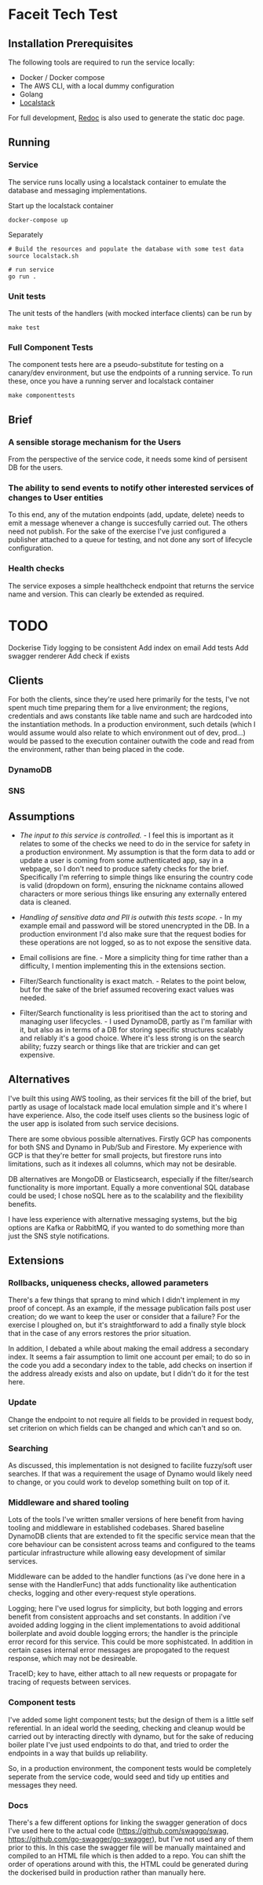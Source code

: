 # Faceit Tech Test

## Installation Prerequisites

The following tools are required to run the service locally:
* Docker / Docker compose
* The AWS CLI, with a local dummy configuration
* Golang
* [Localstack](https://github.com/localstack)

For full development, [Redoc](https://github.com/Redocly/redoc) is also used to generate the static doc page.

## Running

### Service

The service runs locally using a localstack container to emulate the database and messaging implementations.

Start up the localstack container
```
docker-compose up
```

Separately
```
# Build the resources and populate the database with some test data
source localstack.sh

# run service
go run .
```

### Unit tests

The unit tests of the handlers (with mocked interface clients) can be run by
```
make test
```

### Full Component Tests

The component tests here are a pseudo-substitute for testing on a canary/dev environment, but use the endpoints of a running service. To run these, once you have a running server and localstack container
```
make componenttests
```

## Brief

###	A sensible storage mechanism for the Users

From the perspective of the service code, it needs some kind of persisent DB for the users.

### The ability to send events to notify other interested services of changes to User entities

To this end, any of the mutation endpoints (add, update, delete) needs to emit a message whenever a change is succesfully carried out. The others need not publish. For the sake of the exercise I've just configured a publisher attached to a queue for testing, and not done any sort of lifecycle configuration.

### Health checks

The service exposes a simple healthcheck endpoint that returns the service name and version. This can clearly be extended as required.

# TODO

Dockerise
Tidy logging to be consistent
Add index on email
Add tests
Add swagger renderer
Add check if exists

## Clients

For both the clients, since they're used here primarily for the tests, I've not spent much time preparing them for a live environment; the regions, credentials and aws constants like table name and such are hardcoded into the instantiation methods. In a production environment, such details (which I would assume would also relate to which environment out of dev, prod...) would be passed to the execution container outwith the code and read from the environment, rather than being placed in the code.

### DynamoDB

### SNS

## Assumptions

* *The input to this service is controlled.* - I feel this is important as it relates to some of the checks we need to do in the service for safety in a production environment. My assumption is that the form data to add or update a user is coming from some authenticated app, say in a webpage, so I don't need to produce safety checks for the brief. Specifically I'm referring to simple things like ensuring the country code is valid (dropdown on form), ensuring the nickname contains allowed characters or more serious things like ensuring any externally entered data is cleaned.

* *Handling of sensitive data and PII is outwith this tests scope.* - In my example email and password will be stored unencrypted in the DB. In a production environment I'd also make sure that the request bodies for these operations are not logged, so as to not expose the sensitive data.

* Email collisions are fine. - More a simplicity thing for time rather than a difficulty, I mention implementing this in the extensions section.

* Filter/Search functionality is exact match. - Relates to the point below, but for the sake of the brief assumed recovering exact values was needed.

* Filter/Search functionality is less prioritised than the act to storing and managing user lifecycles. - I used DynamoDB, partly as I'm familiar with it, but also as in terms of a DB for storing specific structures scalably and reliably it's a good choice. Where it's less strong is on the search ability; fuzzy search or things like that are trickier and can get expensive.

## Alternatives

I've built this using AWS tooling, as their services fit the bill of the brief, but partly as usage of localstack made local emulation simple and it's where I have experience. Also, the code itself uses clients so the business logic of the user app is isolated from such service decisions.

There are some obvious possible alternatives. Firstly GCP has components for both SNS and Dynamo in Pub/Sub and Firestore. My experience with GCP is that they're better for small projects, but firestore runs into limitations, such as it indexes all columns, which may not be desirable.

DB alternatives are MongoDB or Elasticsearch, especially if the filter/search functionality is more important. Equally a more conventional SQL database could be used; I chose noSQL here as to the scalability and the flexibility benefits.

I have less experience with alternative messaging systems, but the big options are Kafka or RabbitMQ, if you wanted to do something more than just the SNS style notifications.

## Extensions

### Rollbacks, uniqueness checks, allowed parameters

There's a few things that sprang to mind which I didn't implement in my proof of concept. As an example, if the message publication fails post user creation; do we want to keep the user or consider that a failure? For the exercise I ploughed on, but it's straightforward to add a finally style block that in the case of any errors restores the prior situation.

In addition, I debated a while about making the email address a secondary index. It seems a fair assumption to limit one account per email; to do so in the code you add a secondary index to the table, add checks on insertion if the address already exists and also on update, but I didn't do it for the test here.

### Update

Change the endpoint to not require all fields to be provided in request body, set criterion on which fields can be changed and which can't and so on.

### Searching

As discussed, this implementation is not designed to facilite fuzzy/soft user searches. If that was a requirement the usage of Dynamo would likely need to change, or you could work to develop something built on top of it.

### Middleware and shared tooling

Lots of the tools I've written smaller versions of here benefit from having tooling and middleware in established codebases. Shared baseline DynamoDB clients that are extended to fit the specific service mean that the core behaviour can be consistent across teams and configured to the teams particular infrastructure while allowing easy development of similar services.

Middleware can be added to the handler functions (as i've done here in a sense with the HandlerFunc) that adds functionality like authentication checks, logging and other every-request style operations.

Logging; here I've used logrus for simplicity, but both logging and errors benefit from consistent approachs and set constants. In addition i've avoided adding logging in the client implementations to avoid additional boilerplate and avoid double logging errors; the handler is the principle error record for this service. This could be more sophistcated. In addition in certain cases internal error messages are propogated to the request response, which may not be desireable.

TraceID; key to have, either attach to all new requests or propagate for tracing of requests between services.

### Component tests

I've added some light component tests; but the design of them is a little self referential. In an ideal world the seeding, checking and cleanup would be carried out by interacting directly with dynamo, but for the sake of reducing boiler plate I've just used endpoints to do that, and tried to order the endpoints in a way that builds up reliability.

So, in a production environment, the component tests would be completely seperate from the service code, would seed and tidy up entities and messages they need.

### Docs

There's a few different options for linking the swagger generation of docs I've used here to the actual code (https://github.com/swaggo/swag, https://github.com/go-swagger/go-swagger), but I've not used any of them prior to this. In this case the swagger file will be manually maintained and compiled to an HTML file which is then added to a repo. You can shift the order of operations around with this, the HTML could be generated during the dockerised build in production rather than manually here.
